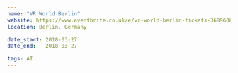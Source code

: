 ```yaml
---
name: "VR World Berlin"
website: https://www.eventbrite.co.uk/e/vr-world-berlin-tickets-36896087190?aff=es2
location: Berlin, Germany

date_start: 2018-03-27
date_end:   2018-03-27

tags: AI
---
```

